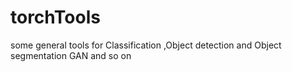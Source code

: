 # torchTools
some general tools for Classification ,Object detection and Object segmentation GAN and so on
